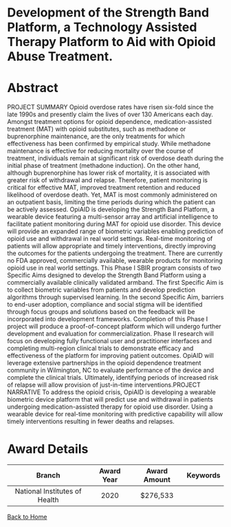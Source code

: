 
Development of the Strength Band Platform, a Technology Assisted Therapy Platform to Aid with Opioid Abuse Treatment.
=====================================================================================================================

# Abstract


PROJECT SUMMARY
Opioid overdose rates have risen six-fold since the late 1990s and presently claim the lives of over 130
Americans each day. Amongst treatment options for opioid dependence, medication-assisted treatment (MAT)
with opioid substitutes, such as methadone or buprenorphine maintenance, are the only treatments for which
effectiveness has been confirmed by empirical study. While methadone maintenance is effective for reducing
mortality over the course of treatment, individuals remain at significant risk of overdose death during the initial
phase of treatment (methadone induction). On the other hand, although buprenorphine has lower risk of
mortality, it is associated with greater risk of withdrawal and relapse. Therefore, patient monitoring is critical for
effective MAT, improved treatment retention and reduced likelihood of overdose death. Yet, MAT is most
commonly administered on an outpatient basis, limiting the time periods during which the patient can be actively
assessed. OpiAID is developing the Strength Band Platform, a wearable device featuring a multi-sensor array
and artificial intelligence to facilitate patient monitoring during MAT for opioid use disorder. This device will
provide an expanded range of biometric variables enabling prediction of opioid use and withdrawal in real world
settings. Real-time monitoring of patients will allow appropriate and timely interventions, directly improving the
outcomes for the patients undergoing the treatment. There are currently no FDA approved, commercially
available, wearable products for monitoring opioid use in real world settings. This Phase I SBIR program consists
of two Specific Aims designed to develop the Strength Band Platform using a commercially available clinically
validated armband. The first Specific Aim is to collect biometric variables from patients and develop prediction
algorithms through supervised learning. In the second Specific Aim, barriers to end-user adoption, compliance
and social stigma will be identified through focus groups and solutions based on the feedback will be incorporated
into development frameworks. Completion of this Phase I project will produce a proof-of-concept platform which
will undergo further development and evaluation for commercialization. Phase II research will focus on
developing fully functional user and practitioner interfaces and completing multi-region clinical trials to
demonstrate efficacy and effectiveness of the platform for improving patient outcomes. OpiAID will leverage
extensive partnerships in the opioid dependence treatment community in Wilmington, NC to evaluate
performance of the device and complete the clinical trials. Ultimately, identifying periods of increased risk of
relapse will allow provision of just-in-time interventions.PROJECT NARRATIVE
To address the opioid crisis, OpiAID is developing a wearable biometric device platform that will predict use
and withdrawal in patients undergoing medication-assisted therapy for opioid use disorder. Using a wearable
device for real-time monitoring with predictive capability will allow timely interventions resulting in fewer deaths
and relapses.  

# Award Details

|Branch|Award Year|Award Amount|Keywords|
| :---: | :---: | :---: | :---: |
|National Institutes of Health|2020|$276,533||
  
  


[Back to Home](https://github.com/chrischow/dod_sbir_awards/Reports/JH/#2412)